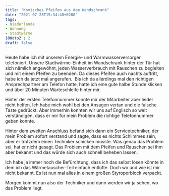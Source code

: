 ```yaml
---
title: "Komisches Pfeifen aus dem Wandschrank"
date: "2021-07-28T19:34:48+0200"
tags:
- Niederlande
- Wohnung
- Stadtwärme
100dto2 : 2
draft: false
---
```


Heute habe ich mit unserem Energie- und Warmwasserversorger telefoniert. Unsere Stadtwärme-Einheit im Wandschrank hinter der Tür hat sich nämlich angewöhnt, jeden Wasserverbrauch mit Rauschen zu begleiten und mit einem Pfeifen zu beenden. Da dieses Pfeifen auch nachts auftritt, habe ich da jetzt mal angerufen.  Bis ich da allerdings mal den richtigen Ansprechpartner am Telefon hatte, hatte ich eine gute halbe Stunde klicken und über 20 Minuten Warteschleife hinter mir. 

Hinter der ersten Telefonnummer konnte mir der Mitarbeiter aber leider nicht helfen. Ich habe mich wohl bei den Ansagen vertan und die falsche Taste gedrückt. Aber immerhin konnten wir uns auf Englisch so weit verständigen, dass er mir für mein Problem die richtige Telefonnummer geben konnte.

Hinter dem zweiten Anschluss befand sich dann ein Servicetechniker, der mein Problem sofort verstand und sagte, dass es nichts Schlimmes sein, aber er trotzdem einen Techniker schicken müsste. Was genau das Problem sei, hat er nicht gesagt. Das Problem mit dem Pfeifen und Rauschen sei ihm aber bekannt und das würde sich auch schnell beheben lassen. 

Ich habe ja immer noch die Befürchtung, dass ich das selbst lösen könnte in dem ich das Wärmetauscher-Teil einfach entlüfte. Doch wo und wie ist mir nicht bekannt. Es ist nun mal alles in einem großen Styroporblock verpackt.

Morgen kommt nun also der Techniker und dann werden wir ja sehen, wo das Problem liegt.

<!--more-->